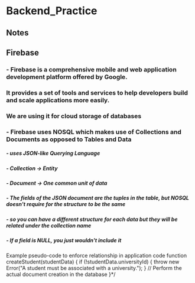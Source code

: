 # Backend_Practice
## Notes
## Firebase
### - Firebase is a comprehensive mobile and web application development platform offered by Google. 
###   It provides a set of tools and services to help developers build and scale applications more easily.
###   We are using it for cloud storage of databases
### - Firebase uses NOSQL which makes use of Collections and Documents as opposed to Tables and Data
##### - uses JSON-like Querying Language
##### - Collection -> Entity
##### - Document -> One common unit of data 
##### - The fields of the JSON document are the tuples in the table, but NOSQL doesn't require for the structure to be the same
##### - so you can have a different structure for each data but they will be related under the collection name
##### - If a field is NULL, you just wouldn't include it
Example pseudo-code to enforce relationship in application code
function createStudent(studentData) {
if (!studentData.universityId) {
throw new Error("A student must be associated with a university.");
}
// Perform the actual document creation in the database
}*/